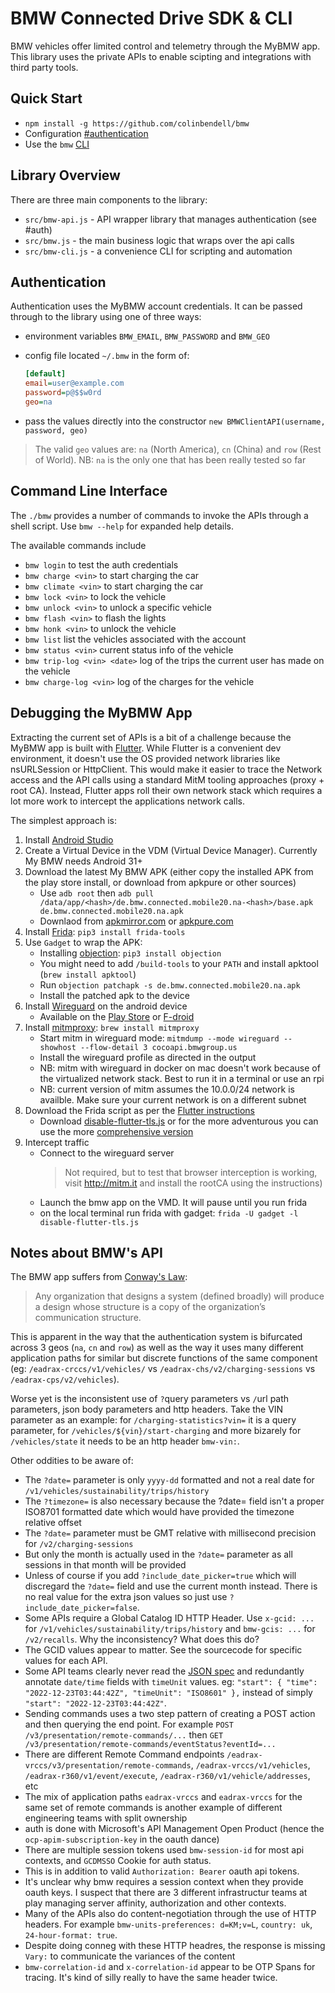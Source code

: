 # BMW Connected Drive SDK & CLI

BMW vehicles offer limited control and telemetry through the MyBMW app. This library uses the private APIs to enable scipting and integrations with third party tools.

## Quick Start

* `npm install -g https://github.com/colinbendell/bmw`
* Configuration [#authentication](#authentication)
* Use the `bmw` [CLI](#command-line-interface)

## Library Overview

There are three main components to the library:

* `src/bmw-api.js` - API wrapper library that manages authentication (see #auth)
* `src/bmw.js` - the main business logic that wraps over the api calls
* `src/bmw-cli.js` - a convenience CLI for scripting and automation

## Authentication

Authentication uses the MyBMW account credentials. It can be passed through to the library using one of three ways:

* environment variables `BMW_EMAIL`, `BMW_PASSWORD` and `BMW_GEO`
* config file located `~/.bmw` in the form of:

    ``` ini
    [default]
    email=user@example.com
    password=p@$$w0rd
    geo=na
    ```

* pass the values directly into the constructor `new BMWClientAPI(username, password, geo)`

> The valid `geo` values are: `na` (North America), `cn` (China) and `row` (Rest of World).
> NB: `na` is the only one that has been really tested so far

## Command Line Interface

The `./bmw` provides a number of commands to invoke the APIs through a shell script. Use `bmw --help` for expanded help details.

The available commands include

* `bmw login` to test the auth credentials
* `bmw charge <vin>` to start charging the car
* `bmw climate <vin>` to start charging the car
* `bmw lock <vin>` to lock the vehicle
* `bmw unlock <vin>` to unlock a specific vehicle
* `bmw flash <vin>` to flash the lights
* `bmw honk <vin>` to unlock the vehicle
* `bmw list` list the vehicles associated with the account
* `bmw status <vin>` current status info of the vehicle
* `bmw trip-log <vin> <date>` log of the trips the current user has made on the vehicle
* `bmw charge-log <vin>` log of the charges for the vehicle

## Debugging the MyBMW App

Extracting the current set of APIs is a bit of a challenge because the MyBMW app is built with [Flutter](https://flutter.dev/). While Flutter is a convenient dev environment, it doesn't use the OS provided network libraries like nsURLSession or HttpClient. This would make it easier to trace the Network access and the API calls using a standard MitM tooling approaches (proxy + root CA). Instead, Flutter apps roll their own network stack which requires a lot more work to intercept the applications network calls.

The simplest approach is:

1. Install [Android Studio](https://developer.android.com/studio)
2. Create a Virtual Device in the VDM (Virtual Device Manager). Currently My BMW needs Android 31+
3. Download the latest My BMW APK (either copy the installed APK from the play store install, or download from apkpure or other sources)
    * Use `adb root` then `adb pull /data/app/<hash>/de.bmw.connected.mobile20.na-<hash>/base.apk de.bmw.connected.mobile20.na.apk`
    * Downlaod from [apkmirror.com](www.apkmirror.com) or [apkpure.com](www.apkpure.com)
4. Install [Frida](https://frida.re/): `pip3 install frida-tools`
5. Use `Gadget` to wrap the APK:
    * Installing [objection](https://github.com/sensepost/objection): `pip3 install objection`
    * You might need to add `/build-tools` to your `PATH` and install apktool (`brew install apktool`)
    * Run  `objection patchapk -s de.bmw.connected.mobile20.na.apk`
    * Install the patched apk to the device
6. Install [Wireguard](https://www.wireguard.com/) on the android device
    * Available on the [Play Store](https://play.google.com/store/apps/details?id=com.wireguard.android) or [F-droid](https://f-droid.org/en/packages/com.wireguard.android/)
7. Install [mitmproxy](https://mitmproxy.org/): `brew install mitmproxy`
    * Start mitm in wireguard mode: `mitmdump --mode wireguard --showhost --flow-detail 3 cocoapi.bmwgroup.us`
    * Install the wireguard profile as directed in the output
    * NB: mitm with wireguard in docker on mac doesn't work because of the virtualized network stack. Best to run it in a terminal or use an rpi
    * NB: current version of mitm assumes the 10.0.0/24 network is availble. Make sure your current network is on a different subnet
8. Download the Frida script as per the [Flutter instructions](https://blog.nviso.eu/2022/08/18/intercept-flutter-traffic-on-ios-and-android-http-https-dio-pinning/)
    * Download [disable-flutter-tls.js](https://github.com/NVISOsecurity/disable-flutter-tls-verification/blob/main/disable-flutter-tls.js) or for the more adventurous you can use the more [comprehensive version](https://gist.github.com/incogbyte/1e0e2f38b5602e72b1380f21ba04b15e)
9. Intercept traffic
    * Connect to the wireguard server
        > Not required, but to test that browser interception is working, visit http://mitm.it and install the rootCA using the instructions)
    * Launch the bmw app on the VMD. It will pause until you run frida
    * on the local terminal run frida with gadget: `frida -U gadget -l disable-flutter-tls.js`

## Notes about BMW's API

The BMW app suffers from [Conway's Law](https://en.wikipedia.org/wiki/Conway's_law):
> Any organization that designs a system (defined broadly) will produce a design whose structure is a copy of the organization’s communication structure.

This is apparent in the way that the authentication system is bifurcated across 3 geos (`na`, `cn` and `row`) as well as the way it uses many different application paths for similar but discrete functions of the same component (eg: `/eadrax-crccs/v1/vehicles/` vs `/eadrax-chs/v2/charging-sessions` vs `/eadrax-cps/v2/vehicles`).

Worse yet is the inconsistent use of `?`query parameters vs `/`url path parameters, json body parameters and http headers. Take the VIN parameter as an example: for `/charging-statistics?vin=` it is a query parameter, for `/vehicles/${vin}/start-charging` and more bizarely for `/vehicles/state` it needs to be an http header `bmw-vin:`.

Other oddities to be aware of:
* The `?date=` parameter is only `yyyy-dd` formatted and not a real date for `/v1/vehicles/sustainability/trips/history`
* The `?timezone=` is also necessary because the ?date= field isn't a proper ISO8701 formatted date which would have provided the timezone relative offset
* The `?date=` parameter must be GMT relative with millisecond precision for `/v2/charging-sessions`
* But only the month is actually used in the `?date=` parameter as all sessions in that month will be provided
* Unless of course if you add `?include_date_picker=true` which will discregard the `?date=` field and use the current month instead. There is no real value for the extra json values so just use `?include_date_picker=false`.
* Some APIs require a Global Catalog ID HTTP Header. Use `x-gcid: ...` for `/v1/vehicles/sustainability/trips/history` and `bmw-gcis: ...` for `/v2/recalls`. Why the inconsistency? What does this do?
* The GCID values appear to matter. See the sourcecode for specific values for each API.
* Some API teams clearly never read the [JSON spec](https://www.rfc-editor.org/rfc/rfc7493) and redundantly annotate `date/time` fields with `timeUnit` values. eg: `"start": { "time": "2022-12-23T03:44:42Z", "timeUnit": "ISO8601" },` instead of simply `"start": "2022-12-23T03:44:42Z"`.
* Sending commands uses a two step pattern of creating a POST action and then querying the end point. For example `POST /v3/presentation/remote-commands/...` then `GET /v3/presentation/remote-commands/eventStatus?eventId=...`
* There are different Remote Command endpoints `/eadrax-vrccs/v3/presentation/remote-commands`, `/eadrax-vrccs/v1/vehicles`, `/eadrax-r360/v1/event/execute`, `/eadrax-r360/v1/vehicle/addresses`, etc
* The mix of application paths `eadrax-vrccs` and `eadrax-vrccs` for the same set of remote commands is another example of different engineering teams with split ownership
* auth is done with Microsoft's API Management Open Product (hence the `ocp-apim-subscription-key` in the oauth dance)
* There are multiple session tokens used `bmw-session-id` for most api contexts, and `GCDMSSO` Cookie for auth status.
* This is in addition to valid `Authorization: Bearer` oauth api tokens.
* It's unclear why bmw requires a session context when they provide oauth keys. I suspect that there are 3 different infrastructur teams at play managing server affinity, authorization and other contexts.
* Many of the APIs also do content-negotiation through the use of HTTP headers. For example `bmw-units-preferences: d=KM;v=L`, `country: uk`, `24-hour-format: true`.
* Despite doing conneg with these HTTP headres, the response is missing `Vary:` to communicate the variances of the content
* `bmw-correlation-id` and `x-correlation-id` appear to be OTP Spans for tracing. It's kind of silly really to have the same header twice.